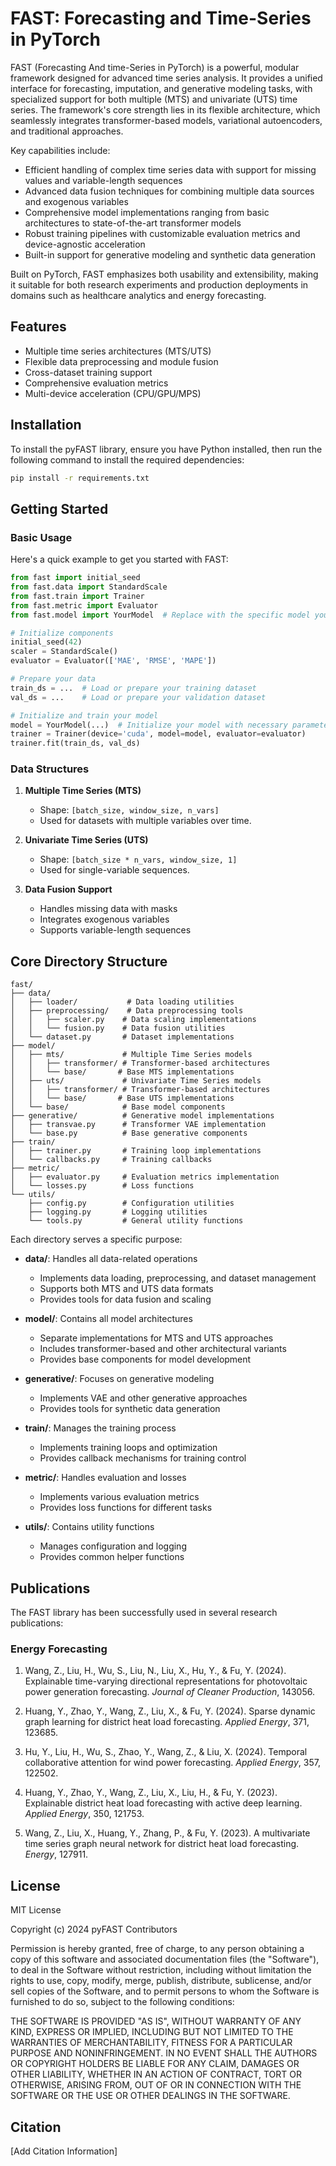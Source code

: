 # FAST: Forecasting and Time-Series in PyTorch

FAST (Forecasting And time-Series in PyTorch) is a powerful, modular framework designed for advanced time series analysis. It provides a unified interface for forecasting, imputation, and generative modeling tasks, with specialized support for both multiple (MTS) and univariate (UTS) time series. The framework's core strength lies in its flexible architecture, which seamlessly integrates transformer-based models, variational autoencoders, and traditional approaches.

Key capabilities include:
- Efficient handling of complex time series data with support for missing values and variable-length sequences
- Advanced data fusion techniques for combining multiple data sources and exogenous variables
- Comprehensive model implementations ranging from basic architectures to state-of-the-art transformer models
- Robust training pipelines with customizable evaluation metrics and device-agnostic acceleration
- Built-in support for generative modeling and synthetic data generation

Built on PyTorch, FAST emphasizes both usability and extensibility, making it suitable for both research experiments and production deployments in domains such as healthcare analytics and energy forecasting.

## Features

- Multiple time series architectures (MTS/UTS)
- Flexible data preprocessing and module fusion
- Cross-dataset training support
- Comprehensive evaluation metrics
- Multi-device acceleration (CPU/GPU/MPS)

## Installation

To install the pyFAST library, ensure you have Python installed, then run the following command to install the required dependencies:

```bash
pip install -r requirements.txt
```

## Getting Started

### Basic Usage

Here's a quick example to get you started with FAST:

```python
from fast import initial_seed
from fast.data import StandardScale
from fast.train import Trainer
from fast.metric import Evaluator
from fast.model import YourModel  # Replace with the specific model you are using

# Initialize components
initial_seed(42)
scaler = StandardScale()
evaluator = Evaluator(['MAE', 'RMSE', 'MAPE'])

# Prepare your data
train_ds = ...  # Load or prepare your training dataset
val_ds = ...    # Load or prepare your validation dataset

# Initialize and train your model
model = YourModel(...)  # Initialize your model with necessary parameters
trainer = Trainer(device='cuda', model=model, evaluator=evaluator)
trainer.fit(train_ds, val_ds)
```

### Data Structures

1. **Multiple Time Series (MTS)**
   - Shape: `[batch_size, window_size, n_vars]`
   - Used for datasets with multiple variables over time.

2. **Univariate Time Series (UTS)**
   - Shape: `[batch_size * n_vars, window_size, 1]`
   - Used for single-variable sequences.

3. **Data Fusion Support**
   - Handles missing data with masks
   - Integrates exogenous variables
   - Supports variable-length sequences

## Core Directory Structure

```plaintext
fast/
├── data/
│   ├── loader/           # Data loading utilities
│   ├── preprocessing/    # Data preprocessing tools
│   │   ├── scaler.py    # Data scaling implementations
│   │   └── fusion.py    # Data fusion utilities
│   └── dataset.py       # Dataset implementations
├── model/
│   ├── mts/             # Multiple Time Series models
│   │   ├── transformer/ # Transformer-based architectures
│   │   └── base/       # Base MTS implementations
│   ├── uts/             # Univariate Time Series models
│   │   ├── transformer/ # Transformer-based architectures
│   │   └── base/       # Base UTS implementations
│   └── base/            # Base model components
├── generative/          # Generative model implementations
│   ├── transvae.py      # Transformer VAE implementation
│   └── base.py          # Base generative components
├── train/
│   ├── trainer.py       # Training loop implementations
│   └── callbacks.py     # Training callbacks
├── metric/
│   ├── evaluator.py     # Evaluation metrics implementation
│   └── losses.py        # Loss functions
└── utils/
    ├── config.py        # Configuration utilities
    ├── logging.py       # Logging utilities
    └── tools.py         # General utility functions
```

Each directory serves a specific purpose:

- **data/**: Handles all data-related operations
  - Implements data loading, preprocessing, and dataset management
  - Supports both MTS and UTS data formats
  - Provides tools for data fusion and scaling

- **model/**: Contains all model architectures
  - Separate implementations for MTS and UTS approaches
  - Includes transformer-based and other architectural variants
  - Provides base components for model development

- **generative/**: Focuses on generative modeling
  - Implements VAE and other generative approaches
  - Provides tools for synthetic data generation

- **train/**: Manages the training process
  - Implements training loops and optimization
  - Provides callback mechanisms for training control

- **metric/**: Handles evaluation and losses
  - Implements various evaluation metrics
  - Provides loss functions for different tasks

- **utils/**: Contains utility functions
  - Manages configuration and logging
  - Provides common helper functions


## Publications

The FAST library has been successfully used in several research publications:

### Energy Forecasting
1. Wang, Z., Liu, H., Wu, S., Liu, N., Liu, X., Hu, Y., & Fu, Y. (2024). Explainable time-varying directional representations for photovoltaic power generation forecasting. *Journal of Cleaner Production*, 143056.

2. Huang, Y., Zhao, Y., Wang, Z., Liu, X., & Fu, Y. (2024). Sparse dynamic graph learning for district heat load forecasting. *Applied Energy*, 371, 123685.

3. Hu, Y., Liu, H., Wu, S., Zhao, Y., Wang, Z., & Liu, X. (2024). Temporal collaborative attention for wind power forecasting. *Applied Energy*, 357, 122502.

4. Huang, Y., Zhao, Y., Wang, Z., Liu, X., Liu, H., & Fu, Y. (2023). Explainable district heat load forecasting with active deep learning. *Applied Energy*, 350, 121753.

5. Wang, Z., Liu, X., Huang, Y., Zhang, P., & Fu, Y. (2023). A multivariate time series graph neural network for district heat load forecasting. *Energy*, 127911.

## License

MIT License

Copyright (c) 2024 pyFAST Contributors

Permission is hereby granted, free of charge, to any person obtaining a copy of this software and associated documentation files (the "Software"), to deal in the Software without restriction, including without limitation the rights to use, copy, modify, merge, publish, distribute, sublicense, and/or sell copies of the Software, and to permit persons to whom the Software is furnished to do so, subject to the following conditions:

THE SOFTWARE IS PROVIDED "AS IS", WITHOUT WARRANTY OF ANY KIND, EXPRESS OR IMPLIED, INCLUDING BUT NOT LIMITED TO THE WARRANTIES OF MERCHANTABILITY, FITNESS FOR A PARTICULAR PURPOSE AND NONINFRINGEMENT. IN NO EVENT SHALL THE AUTHORS OR COPYRIGHT HOLDERS BE LIABLE FOR ANY CLAIM, DAMAGES OR OTHER LIABILITY, WHETHER IN AN ACTION OF CONTRACT, TORT OR OTHERWISE, ARISING FROM, OUT OF OR IN CONNECTION WITH THE SOFTWARE OR THE USE OR OTHER DEALINGS IN THE SOFTWARE.

## Citation

[Add Citation Information]
